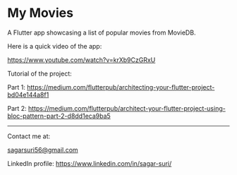 # My Movies

A Flutter app showcasing a list of popular movies from MovieDB. 

Here is a quick video of the app:

https://www.youtube.com/watch?v=krXb9CzGRxU

Tutorial of the project:

Part 1: https://medium.com/flutterpub/architecting-your-flutter-project-bd04e144a8f1

Part 2: https://medium.com/flutterpub/architect-your-flutter-project-using-bloc-pattern-part-2-d8dd1eca9ba5

----------------

Contact me at:

sagarsuri56@gmail.com

LinkedIn profile: 
https://www.linkedin.com/in/sagar-suri/
